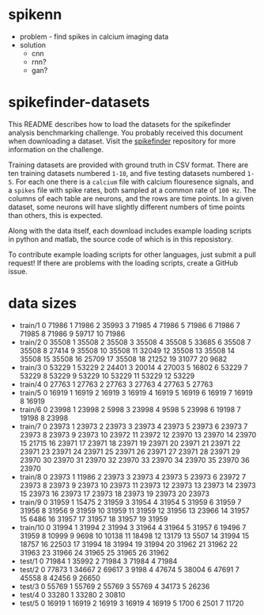 # spikenn
- problem - find spikes in calcium imaging data
- solution
    - cnn
    - rnn?
    - gan?

# spikefinder-datasets

This README describes how to load the datasets for the spikefinder analysis benchmarking challenge. You probably received this document when downloading a dataset. Visit the [spikefinder](https://github.com/codeneuro/spikefinder) repository for more information on the challenge.

Training datasets are provided with ground truth in CSV format. There are ten training datasets numbered `1-10`, and five testing datasets numbered `1-5`. For each one there is a `calcium` file with calcium flouresence signals, and a `spikes` file with spike rates, both sampled at a common rate of `100 Hz`. The columns of each table are neurons, and the rows are time points. In a given dataset, some neurons will have slightly different numbers of time points than others, this is expected.

Along with the data itself, each download includes example loading scripts in python and matlab, the source code of which is in this reposistory.

To contribute example loading scripts for other languages, just submit a pull request! If there are problems with the loading scripts, create a GitHub issue.

# data sizes
- train/1
0 71986 1 71986 2 35993 3 71985 4 71986 5 71986 6 71986 7 71985 8 71986 9 59717 10 71986 
- train/2
0 35508 1 35508 2 35508 3 35508 4 35508 5 33685 6 35508 7 35508 8 27414 9 35508 10 35508 11 32049 12 35508 13 35508 14 35508 15 35508 16 25709 17 35508 18 21252 19 31077 20 9682 
- train/3
0 53229 1 53229 2 24401 3 20014 4 27003 5 16802 6 53229 7 53229 8 53229 9 53229 10 53229 11 53229 12 53229 
- train/4
0 27763 1 27763 2 27763 3 27763 4 27763 5 27763 
- train/5
0 16919 1 16919 2 16919 3 16919 4 16919 5 16919 6 16919 7 16919 8 16919 
- train/6
0 23998 1 23998 2 5998 3 23998 4 9598 5 23998 6 19198 7 19198 8 23998 
- train/7
0 23973 1 23973 2 23973 3 23973 4 23973 5 23973 6 23973 7 23973 8 23973 9 23973 10 23972 11 23972 12 23970 13 23970 14 23970 15 21715 16 23971 17 23971 18 23971 19 23971 20 23971 21 23971 22 23971 23 23971 24 23971 25 23971 26 23971 27 23971 28 23971 29 23970 30 23970 31 23970 32 23970 33 23970 34 23970 35 23970 36 23970 
- train/8
0 23973 1 11986 2 23973 3 23973 4 23973 5 23973 6 23972 7 23973 8 23973 9 23973 10 23973 11 23973 12 23973 13 23973 14 23973 15 23973 16 23973 17 23973 18 23973 19 23973 20 23973 
- train/9
0 31959 1 15475 2 31959 3 31954 4 31954 5 31959 6 31959 7 31956 8 31956 9 31959 10 31959 11 31959 12 31956 13 23966 14 31957 15 6486 16 31957 17 31957 18 31957 19 31959 
- train/10
0 31994 1 31994 2 31994 3 31964 4 31964 5 31957 6 19496 7 31959 8 10999 9 9698 10 10138 11 18498 12 13179 13 5507 14 31994 15 18757 16 22503 17 31994 18 31994 19 31994 20 31962 21 31962 22 31963 23 31966 24 31965 25 31965 26 31962 
- test/1
0 71984 1 35992 2 71984 3 71984 4 71984 
- test/2
0 77873 1 34667 2 69617 3 9198 4 47674 5 38004 6 47691 7 45558 8 42456 9 26650 
- test/3
0 55769 1 55769 2 55769 3 55769 4 34173 5 26236 
- test/4
0 33280 1 33280 2 30810 
- test/5
0 16919 1 16919 2 16919 3 16919 4 16919 5 1700 6 2501 7 11720 
